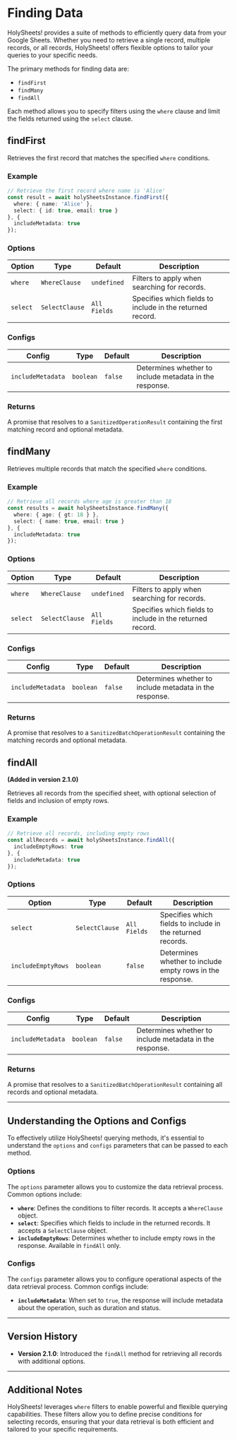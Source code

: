 # Finding Data

HolySheets! provides a suite of methods to efficiently query data from your Google Sheets. Whether you need to retrieve a single record, multiple records, or all records, HolySheets! offers flexible options to tailor your queries to your specific needs.

The primary methods for finding data are:

- `findFirst`
- `findMany`
- `findAll`

Each method allows you to specify filters using the `where` clause and limit the fields returned using the `select` clause.

## findFirst

Retrieves the first record that matches the specified `where` conditions.

### Example

```Typescript
// Retrieve the first record where name is 'Alice'
const result = await holySheetsInstance.findFirst({
  where: { name: 'Alice' },
  select: { id: true, email: true }
}, {
  includeMetadata: true
});
```

### Options

| Option   | Type           | Default      | Description                                               |
| -------- | -------------- | ------------ | --------------------------------------------------------- |
| `where`  | `WhereClause`  | `undefined`  | Filters to apply when searching for records.              |
| `select` | `SelectClause` | `All Fields` | Specifies which fields to include in the returned record. |

### Configs

| Config            | Type      | Default | Description                                             |
| ----------------- | --------- | ------- | ------------------------------------------------------- |
| `includeMetadata` | `boolean` | `false` | Determines whether to include metadata in the response. |

### Returns

A promise that resolves to a `SanitizedOperationResult` containing the first matching record and optional metadata.

## findMany

Retrieves multiple records that match the specified `where` conditions.

### Example

```Typescript
// Retrieve all records where age is greater than 18
const results = await holySheetsInstance.findMany({
  where: { age: { gt: 18 } },
  select: { name: true, email: true }
}, {
  includeMetadata: true
});
```

### Options

| Option   | Type           | Default      | Description                                               |
| -------- | -------------- | ------------ | --------------------------------------------------------- |
| `where`  | `WhereClause`  | `undefined`  | Filters to apply when searching for records.              |
| `select` | `SelectClause` | `All Fields` | Specifies which fields to include in the returned record. |

### Configs

| Config            | Type      | Default | Description                                             |
| ----------------- | --------- | ------- | ------------------------------------------------------- |
| `includeMetadata` | `boolean` | `false` | Determines whether to include metadata in the response. |

### Returns

A promise that resolves to a `SanitizedBatchOperationResult` containing the matching records and optional metadata.

## findAll

**(Added in version 2.1.0)**

Retrieves all records from the specified sheet, with optional selection of fields and inclusion of empty rows.

### Example

```Typescript
// Retrieve all records, including empty rows
const allRecords = await holySheetsInstance.findAll({
  includeEmptyRows: true
}, {
  includeMetadata: true
});
```

### Options

| Option             | Type           | Default      | Description                                                |
| ------------------ | -------------- | ------------ | ---------------------------------------------------------- |
| `select`           | `SelectClause` | `All Fields` | Specifies which fields to include in the returned records. |
| `includeEmptyRows` | `boolean`      | `false`      | Determines whether to include empty rows in the response.  |

### Configs

| Config            | Type      | Default | Description                                             |
| ----------------- | --------- | ------- | ------------------------------------------------------- |
| `includeMetadata` | `boolean` | `false` | Determines whether to include metadata in the response. |

### Returns

A promise that resolves to a `SanitizedBatchOperationResult` containing all records and optional metadata.

---

## Understanding the Options and Configs

To effectively utilize HolySheets! querying methods, it's essential to understand the `options` and `configs` parameters that can be passed to each method.

### Options

The `options` parameter allows you to customize the data retrieval process. Common options include:

- **`where`**: Defines the conditions to filter records. It accepts a `WhereClause` object.
- **`select`**: Specifies which fields to include in the returned records. It accepts a `SelectClause` object.
- **`includeEmptyRows`**: Determines whether to include empty rows in the response. Available in `findAll` only.

### Configs

The `configs` parameter allows you to configure operational aspects of the data retrieval process. Common configs include:

- **`includeMetadata`**: When set to `true`, the response will include metadata about the operation, such as duration and status.

---

## Version History

- **Version 2.1.0**: Introduced the `findAll` method for retrieving all records with additional options.

---

## Additional Notes

HolySheets! leverages `where` filters to enable powerful and flexible querying capabilities. These filters allow you to define precise conditions for selecting records, ensuring that your data retrieval is both efficient and tailored to your specific requirements.
